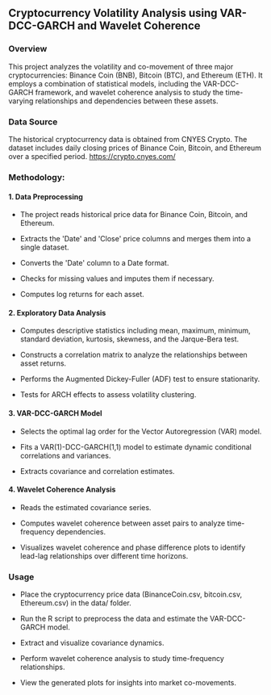 Cryptocurrency Volatility Analysis using VAR-DCC-GARCH and Wavelet Coherence
---

### Overview
This project analyzes the volatility and co-movement of three major cryptocurrencies: Binance Coin (BNB), Bitcoin (BTC), and Ethereum (ETH). It employs a combination of statistical models, including the VAR-DCC-GARCH framework, and wavelet coherence analysis to study the time-varying relationships and dependencies between these assets.

### Data Source

The historical cryptocurrency data is obtained from CNYES Crypto. The dataset includes daily closing prices of Binance Coin, Bitcoin, and Ethereum over a specified period.
https://crypto.cnyes.com/


### Methodology:

#### 1. Data Preprocessing

- The project reads historical price data for Binance Coin, Bitcoin, and Ethereum.

- Extracts the 'Date' and 'Close' price columns and merges them into a single dataset.

- Converts the 'Date' column to a Date format.

- Checks for missing values and imputes them if necessary.

- Computes log returns for each asset.

#### 2. Exploratory Data Analysis

- Computes descriptive statistics including mean, maximum, minimum, standard deviation, kurtosis, skewness, and the Jarque-Bera test.

- Constructs a correlation matrix to analyze the relationships between asset returns.

- Performs the Augmented Dickey-Fuller (ADF) test to ensure stationarity.

- Tests for ARCH effects to assess volatility clustering.

#### 3. VAR-DCC-GARCH Model

- Selects the optimal lag order for the Vector Autoregression (VAR) model.

- Fits a VAR(1)-DCC-GARCH(1,1) model to estimate dynamic conditional correlations and variances.

- Extracts covariance and correlation estimates.

#### 4. Wavelet Coherence Analysis

- Reads the estimated covariance series.

- Computes wavelet coherence between asset pairs to analyze time-frequency dependencies.

- Visualizes wavelet coherence and phase difference plots to identify lead-lag relationships over different time horizons.

### Usage

- Place the cryptocurrency price data (BinanceCoin.csv, bitcoin.csv, Ethereum.csv) in the data/ folder.

- Run the R script to preprocess the data and estimate the VAR-DCC-GARCH model.

- Extract and visualize covariance dynamics.

- Perform wavelet coherence analysis to study time-frequency relationships.

- View the generated plots for insights into market co-movements.








